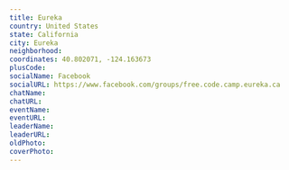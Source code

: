 ```yaml
---
title: Eureka
country: United States
state: California
city: Eureka
neighborhood: 
coordinates: 40.802071, -124.163673
plusCode:
socialName: Facebook
socialURL: https://www.facebook.com/groups/free.code.camp.eureka.ca
chatName:
chatURL:
eventName:
eventURL:
leaderName:
leaderURL:
oldPhoto: 
coverPhoto:
---
```

